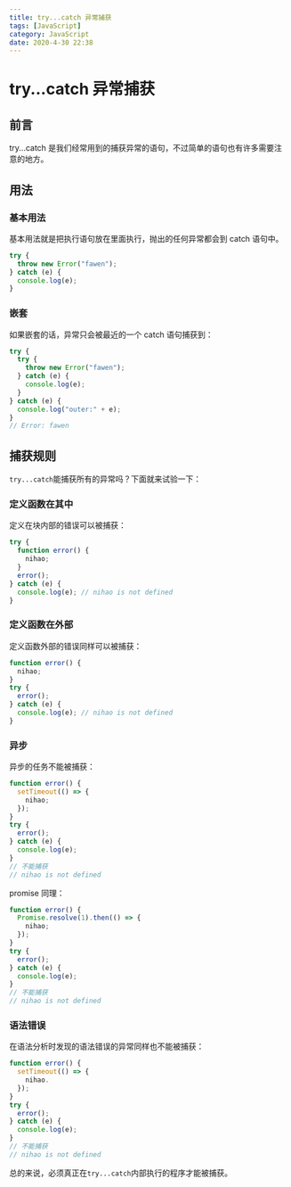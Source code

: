 ```yaml
---
title: try...catch 异常捕获
tags: [JavaScript]
category: JavaScript
date: 2020-4-30 22:38
---
```

# try...catch 异常捕获

## 前言
try...catch 是我们经常用到的捕获异常的语句，不过简单的语句也有许多需要注意的地方。

## 用法

### 基本用法
基本用法就是把执行语句放在里面执行，抛出的任何异常都会到 catch 语句中。
```javascript
try {
  throw new Error("fawen");
} catch (e) {
  console.log(e);
}
```

### 嵌套
如果嵌套的话，异常只会被最近的一个 catch 语句捕获到：
```javascript
try {
  try {
    throw new Error("fawen");
  } catch (e) {
    console.log(e);
  }
} catch (e) {
  console.log("outer:" + e);
}
// Error: fawen
```

## 捕获规则
`try...catch`能捕获所有的异常吗？下面就来试验一下：

### 定义函数在其中
定义在块内部的错误可以被捕获：
```javascript
try {
  function error() {
    nihao;
  }
  error();
} catch (e) {
  console.log(e); // nihao is not defined
}
```

### 定义函数在外部
定义函数外部的错误同样可以被捕获：
```javascript
function error() {
  nihao;
}
try {
  error();
} catch (e) {
  console.log(e); // nihao is not defined
}
```

### 异步
异步的任务不能被捕获：
```javascript
function error() {
  setTimeout(() => {
    nihao;
  });
}
try {
  error();
} catch (e) {
  console.log(e);
}
// 不能捕获
// nihao is not defined
```
promise 同理：
```javascript
function error() {
  Promise.resolve(1).then(() => {
    nihao;
  });
}
try {
  error();
} catch (e) {
  console.log(e);
}
// 不能捕获
// nihao is not defined
```

### 语法错误
在语法分析时发现的语法错误的异常同样也不能被捕获：
```javascript
function error() {
  setTimeout(() => {
    nihao.
  });
}
try {
  error();
} catch (e) {
  console.log(e);
}
// 不能捕获
// nihao is not defined
```

总的来说，必须真正在`try...catch`内部执行的程序才能被捕获。
